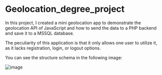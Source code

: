 # Geolocation_degree_project

In this project, I created a mini geolocation app to demonstrate the geolocation API of JavaScript and how to send the data to a PHP backend and save it to a MSSQL database.

The peculiarity of this application is that it only allows one user to utilize it, as it lacks registration, login, or logout options.

You can see the structure schema in the following image:

![image](https://github.com/Dreico13/Geolocation_degree_project/assets/91976676/1fef081d-e47d-489a-84b2-250d7055f87d)


